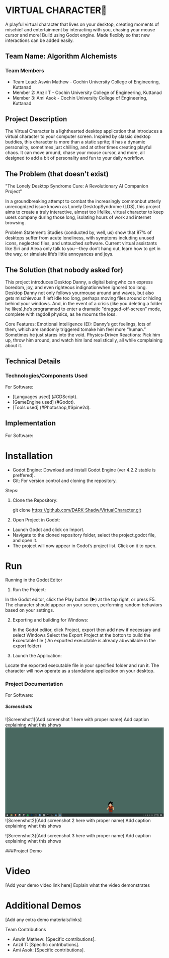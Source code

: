 # VIRTUAL CHARACTER🎯
A playful virtual character that lives on your desktop, creating moments of mischief and entertainment by interacting with you,
chasing your mouse cursor and more! Build using Godot engine. Made flexibly so that new interactions can be added easily.
 
## Team Name: Algorithm Alchemists 
### Team Members
- Team Lead: Aswin Mathew - Cochin University College of Engineering, Kuttanad
- Member 2: Anzil T - Cochin University College of Engineering, Kuttanad
- Member 3: Ami Asok - Cochin University College of Engineering, Kuttanad

## Project Description
The Virtual Character is a lighthearted desktop application that introduces a virtual character to your computer screen. 
Inspired by classic desktop buddies, this character is more than a static sprite; it has a dynamic personality, sometimes just 
chilling, and at other times creating playful chaos. It can move around, chase your mouse cursor, and more, all designed to add 
a bit of personality and fun to your daily workflow.

## The Problem (that doesn't exist)
"The Lonely Desktop Syndrome Cure: A Revolutionary AI Companion Project"

In a groundbreaking attempt to combat the increasingly commonbut utterly unrecognized issue known as Lonely DesktopSyndrome (LDS), 
this project aims to create a truly interactive, almost too lifelike, virtual character to keep users company during those long,
isolating hours of work and internet browsing.

Problem Statement: Studies (conducted by, well, us) show that 87% of desktops
suffer from acute loneliness, with symptoms including unused icons, neglected files, and untouched software.
Current virtual assistants like Siri and Alexa only talk to you—they don’t hang out, learn how to get in
the way, or simulate life’s little annoyances and joys.

## The Solution (that nobody asked for)

This project introduces Desktop Danny, a digital beingwho can express boredom, joy, and even righteous indignationwhen ignored too long.
Desktop Danny not only follows yourmouse around and waves, but also gets mischievous if left idle too long, perhaps moving files around 
or hiding behind your windows. And, in the event of a crisis (like you deleting a folder he likes),he’s programmed to enter a dramatic 
"dragged-off-screen" mode, complete with ragdoll physics, as he mourns the loss.

Core Features:
Emotional Intelligence (EI): Danny’s got feelings, lots of them, which are randomly triggered tomake him feel more “human.”
Sometimes he just stares into the void.
Physics-Driven Reactions: Pick him up, throw him around, and
watch him land realistically, all while complaining about it.

## Technical Details
### Technologies/Components Used

For Software:

- [Languages used] (#GDScript). 
- [GameEngine used] (#Godot).
- [Tools used] (#Photoshop,#Spine2d).

## Implementation

For Software:

# Installation

- Godot Engine: Download and install Godot Engine (ver 4.2.2 stable is preffered).
- Git: For version control and cloning the repository.


Steps:
1. Clone the Repository:
   
   git clone https://github.com/DARK-Shadw/VirtualCharacter.git

3. Open Project in Godot:

- Launch Godot and click on Import.
- Navigate to the cloned repository folder, select the project.godot file, and open it.
- The project will now appear in Godot’s project list. Click on it to open.

# Run

Running in the Godot Editor

1. Run the Project:

In the Godot editor, click the Play button (▶) at the top right, or press F5.
The character should appear on your screen, performing random behaviors based on your settings.

2. Exporting and building for Windows:

   In the Godot editor, click Project, export then add new if necessary and select Windows
   Select the Export Project at the botton to build the Exceutable file
   ( An exported executable is already ab=vailable in the export folder)

4. Launch the Application:

Locate the exported executable file in your specified folder and run it.
The character will now operate as a standalone application on your desktop.

### Project Documentation
For Software:

##### Screenshots 
![Screenshot1](Add screenshot 1 here with proper name) Add caption explaining what this shows
![image alt](https://github.com/DARK-Shadw/VirtualCharacter/blob/aa9e0f988efb30c7a038adef562648331ac7e7b6/WhatsApp%20Image%202024-11-02%20at%209.22.25%20PM.jpeg)
![Screenshot2](Add screenshot 2 here with proper name) Add caption explaining what this shows

![Screenshot3](Add screenshot 3 here with proper name) Add caption explaining what this shows

###Project Demo
# Video
[Add your demo video link here] Explain what the video demonstrates

# Additional Demos
[Add any extra demo materials/links]

Team Contributions
- Aswin Mathew: [Specific contributions].
- Anzil T: [Specific contributions].
- Ami Asok: [Specific contributions].
